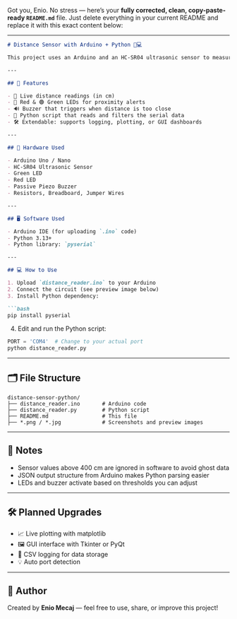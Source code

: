 Got you, Enio. No stress — here’s your **fully corrected, clean, copy-paste-ready `README.md`** file. Just delete everything in your current README and replace it with this exact content below:

---

````markdown
# Distance Sensor with Arduino + Python 📏💻

This project uses an Arduino and an HC-SR04 ultrasonic sensor to measure real-time distance and display it live using a Python script over serial communication. Visual feedback is provided via LEDs and a buzzer, making it a simple but powerful embedded system project.

---

## 🚀 Features

- 📏 Live distance readings (in cm)  
- 🔴 Red & 🟢 Green LEDs for proximity alerts  
- 🔊 Buzzer that triggers when distance is too close  
- 🧠 Python script that reads and filters the serial data  
- 🛠️ Extendable: supports logging, plotting, or GUI dashboards  

---

## 🧰 Hardware Used

- Arduino Uno / Nano  
- HC-SR04 Ultrasonic Sensor  
- Green LED  
- Red LED  
- Passive Piezo Buzzer  
- Resistors, Breadboard, Jumper Wires  

---

## 🖥️ Software Used

- Arduino IDE (for uploading `.ino` code)  
- Python 3.13+  
- Python library: `pyserial`  

---

## 💻 How to Use

1. Upload `distance_reader.ino` to your Arduino  
2. Connect the circuit (see preview image below)  
3. Install Python dependency:

```bash
pip install pyserial
````

4. Edit and run the Python script:

```python
PORT = 'COM4'  # Change to your actual port
python distance_reader.py
```

---

## 🗂️ File Structure

```
distance-sensor-python/
├── distance_reader.ino       # Arduino code
├── distance_reader.py        # Python script
├── README.md                 # This file
├── *.png / *.jpg             # Screenshots and preview images
```

---

## 🧠 Notes

* Sensor values above 400 cm are ignored in software to avoid ghost data
* JSON output structure from Arduino makes Python parsing easier
* LEDs and buzzer activate based on thresholds you can adjust

---

## 🛠️ Planned Upgrades

* 📈 Live plotting with matplotlib
* 🖼️ GUI interface with Tkinter or PyQt
* 🧾 CSV logging for data storage
* 💡 Auto port detection

---

## 👤 Author

Created by **Enio Mecaj** — feel free to use, share, or improve this project!

```

